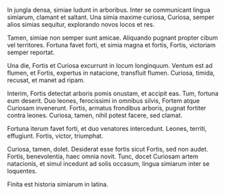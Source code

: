 In jungla densa, simiae ludunt in arboribus. Inter se communicant lingua simiarum, clamant et saltant. Una simia maxime curiosa, Curiosa, semper alios simias sequitur, explorando novos locos et res.

Tamen, simiae non semper sunt amicae. Aliquando pugnant propter cibum vel territores. Fortuna favet forti, et simia magna et fortis, Fortis, victoriam semper reportat.

Una die, Fortis et Curiosa excurrunt in locum longinquum. Ventum est ad flumen, et Fortis, expertus in natacione, transfluit flumen. Curiosa, timida, recusat, et manet ad ripam.

Interim, Fortis detectat arboris pomis onustam, et accipit eas. Tum, fortuna eum deserit. Duo leones, ferocissimi in omnibus silvis, Fortem atque Curiosam invenerunt. Fortis, armatus frondibus arboris, pugnat fortiter contra leones. Curiosa, tamen, nihil potest facere, sed clamat.

Fortuna iterum favet forti, et duo venatores intercedunt. Leones, territi, effugiunt. Fortis, victor, triumphat.

Curiosa, tamen, dolet. Desiderat esse fortis sicut Fortis, sed non audet. Fortis, benevolentia, haec omnia novit. Tunc, docet Curiosam artem natacionis, et simul incedunt ad solis occasum, lingua simiarum inter se loquentes.

Finita est historia simiarum in latina.
